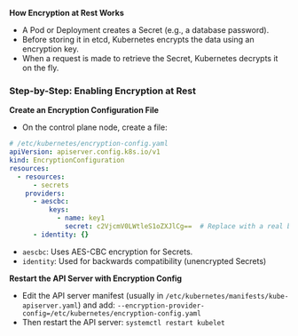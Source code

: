 **How Encryption at Rest Works**
- A Pod or Deployment creates a Secret (e.g., a database password).
- Before storing it in etcd, Kubernetes encrypts the data using an encryption key.
- When a request is made to retrieve the Secret, Kubernetes decrypts it on the fly.

### Step-by-Step: Enabling Encryption at Rest ###

**Create an Encryption Configuration File**

- On the control plane node, create a file:
```yaml
# /etc/kubernetes/encryption-config.yaml
apiVersion: apiserver.config.k8s.io/v1
kind: EncryptionConfiguration
resources:
  - resources:
      - secrets
    providers:
      - aescbc:
          keys:
            - name: key1
              secret: c2VjcmV0LWtleS1oZXJlCg==  # Replace with a real base64-encoded key
      - identity: {}
```
- `aescbc`: Uses AES-CBC encryption for Secrets.
- `identity`: Used for backwards compatibility (unencrypted Secrets)

**Restart the API Server with Encryption Config**
- Edit the API server manifest (usually in `/etc/kubernetes/manifests/kube-apiserver.yaml`) and add: `--encryption-provider-config=/etc/kubernetes/encryption-config.yaml`
- Then restart the API server: `systemctl restart kubelet`

